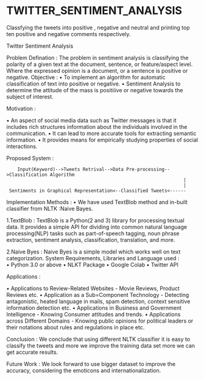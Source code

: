 # TWITTER_SENTIMENT_ANALYSIS
Classfying the tweets into positive , negative and neutral and printing top ten positive and negative comments respectively.


Twitter Sentiment Analysis

Problem Defination :
The problem in sentiment analysis is classifying the polarity of a given text at the document, sentence, or feature/aspect level. Where the expressed opinion is a document, or a sentence is positive or negative.
Objective :
•	To implement an algorithm for automatic classification of text into positive or negative.
•	Sentiment Analysis to determine the attitude of the mass is positiiive or negative towards the subject of interest.

Motivation :

•	An aspect of social media data such as Twitter messages is that it includes rich structures information about the individuals involved in the communication.
•	It can lead to more accurate tools for extracting semantic information.
•	It provides means for empirically studying properties of social interactions.

Proposed System :											

		Input(Keyword)-->Tweets Retrival-->Data Pre-processing-->Classification Algorithm
                                                                     |
                                                                     |
     Sentiments in Graphical Representation<--Classified Tweets<------ 
                 

Implementation Methods :
•	We have used TextBlob method and in-built classifier from NLTK :Naive Bayes.

1.TextBlob : TextBlob is a Python(2 and 3) library for processing textual data. It provides a simple API for dividing into common natural language processing(NLP) tasks such as part-of-speech tagging, noun phrase extraction, sentiment analysis, classification, translation, and more.

2.Naive Byes : Naive Byes is a simple model which works well on text categorization. 
System Requirements, Libraries and Language used :	
•	Python 3.0 or above
•	NLKT Package
•	Google Colab 
•	Twitter API

Applications : 

•	Applications to Review-Related Websites
	-  Movie Reviews, Product Reviews etc.
•	Application as a Sub=Component Technology
	-  Detecting antagonistic, heated language in mails, spam detection, context sensitive information detection etc.
•	Applications in Business and Government Intelligence
 	-  Knowing Consumer attitudes and trends.
•	Applications across Different Domains
	-  Knowing public opinions for political leaders or their notations about rules and regulations in place etc.

Conclusion :
	We conclude that using different NLTK classifier it is easy to classify the tweets and more we improve the training data set more we can get accurate results.

Future Work :
We look forward to use bigger dataset to improve the accuracy, considering the emoticons and internationalization.

